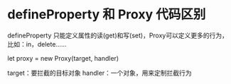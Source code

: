 # defineProperty 和 Proxy 代码区别
defineProperty 只能定义属性的读(get)和写(set)，Proxy可以定义更多的行为，比如：in，delete……

let proxy = new Proxy(target, handler)

target：要拦截的目标对象
handler：一个对象，用来定制拦截行为
